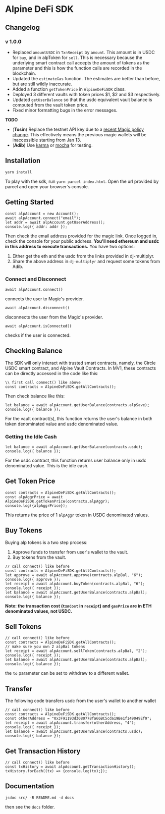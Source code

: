 # Alpine DeFi SDK

## Changelog
### v 1.0.0
- Replaced `amountUSDC` in `TxnReceipt` by `amount`. This amount is in USDC for `buy`, and in alpToken for `sell`. This is necessary because the underlying smart contract call accepts the amount of tokens as the parameter and this is how the function calls are recorded in the blockchain.
- Updated the `estimateGas` function. The estimates are better than before, but are still wildly inaccurate.
- Added a function `getTokenPrice` in `AlpineDeFiSDK` class.
- Deployed 3 different vaults with token prices $1, $2 and $3 respectively.
- Updated `getUserBalance` so that the usdc equivalent vault balance is computed from the vault token price.
- Fixed minor formatting bugs in the error messages.

**TODO**
- (**Tosin**) Replace the testnet API key due to a [recent Magic policy change](https://magic.crisp.help/en/article/sunsetting-test-api-keys-1v4ygo9/?bust=1639162551089). This effectively means the previous magic wallets will be inaccessible starting from Jan 13.
- (**Adib**) Use [karma](https://karma-runner.github.io/latest/intro/configuration.html) or [mocha](https://mochajs.org/#running-mocha-in-the-browser) for testing.

## Installation

```
yarn install
```

To play with the sdk, run `yarn parcel index.html`. Open the url provided by parcel and open your browser's console.

## Getting Started

```
const alpAccount = new Account();
await alpAccount.connect("email");
let addr = await alpAccount.getUserAddress();
console.log({ addr: addr });
```

Then check the email address provided for the magic link. Once logged in, check the console for your public address. **You'll need ethereum and usdc in this address to execute transactions.** You have two options:

1. Either get the eth and the usdc from the links provided in dj-multiplyr.
2. Share the above address in `dj-multiplyr` and request some tokens from Adib.

### Connect and Disconnect

```
await alpAccount.connect()
```

connects the user to Magic's provider.

```
await alpAccount.disconnect()
```

disconnects the user from the Magic's provider.

```
await alpAccount.isConnected()
```

checks if the user is connected.

## Checking Balance

The SDK will only interact with trusted smart contracts, namely, the
Circle USDC smart contract, and Alpine Vault Contracts. In MV1, these contracts
can be directly accessed in the code like this:

```
\\ first call connect() like above
const contracts = AlpineDeFiSDK.getAllContracts();
```

Then check balance like this:

```
let balance = await alpAccount.getUserBalance(contracts.alpSave);
console.log({ balance });
```

For the vault contract(s), this function returns the user's balance in both token denominated value and usdc denominated value.

### Getting the Idle Cash

```
let balance = await alpAccount.getUserBalance(contracts.usdc);
console.log({ balance });
```

For the usdc contract, this function returns user balance only in usdc denominated
value. This is the idle cash.

## Get Token Price
```
const contracts = AlpineDeFiSDK.getAllContracts();
const alpAggrPrice = await AlpineDeFiSDK.getTokenPrice(contracts.alpAggr);
console.log({alpAggrPrice});
```
This returns the price of 1 `alpAggr` token in USDC denominated values.

## Buy Tokens

Buying alp tokens is a two step process:

1. Approve funds to transfer from user's wallet to the vault.
2. Buy tokens from the vault.

```
// call connect() like before
const contracts = AlpineDeFiSDK.getAllContracts();
let approve = await alpAccount.approve(contracts.alpBal, "6");
console.log({ approve });
let receipt = await alpAccount.buyToken(contracts.alpBal, "6");
console.log({ receipt });
let balance = await alpAccount.getUserBalance(contracts.alpBal);
console.log({ balance });
```

**Note: the transaction cost (`txnCost` in `receipt`) and `gasPrice` are in ETH denominated values, not USDC.**

## Sell Tokens

```
// call connect() like before
const contracts = AlpineDeFiSDK.getAllContracts();
// make sure you own 2 alpBal tokens
let receipt = await alpAccount.sellToken(contracts.alpBal, "2");
console.log({ receipt });
let balance = await alpAccount.getUserBalance(contracts.alpBal);
console.log({ balance });
```

the `to` parameter can be set to withdraw to a different wallet.

## Transfer

The following code transfers usdc from the user's wallet to another wallet

```
// call connect() like before
const contracts = AlpineDeFiSDK.getAllContracts();
const otherAddress = "0x3F91193d3080778fa66BC5cda19Be1f149049Ef9";
let receipt = await alpAccount.transfer(otherAddress, "4");
console.log({ receipt });
let balance = await alpAccount.getUserBalance(contracts.usdc);
console.log({ balance });
```

## Get Transaction History

```
// call connect() like before
const txHistory = await alpAccount.getTransactionHistory();
txHistory.forEach((tx) => {console.log(tx);});
```

## Documentation

```
jsdoc src/ -R README.md -d docs
```

then see the `docs` folder.